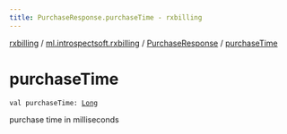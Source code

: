 ```yaml
---
title: PurchaseResponse.purchaseTime - rxbilling
---
```


[rxbilling](../../index.html) / [ml.introspectsoft.rxbilling](../index.html) / [PurchaseResponse](index.html) / [purchaseTime](./purchase-time.html)

# purchaseTime

`val purchaseTime: `[`Long`](https://kotlinlang.org/api/latest/jvm/stdlib/kotlin/-long/index.html)

purchase time in milliseconds

